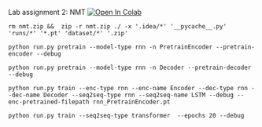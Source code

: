 Lab assignment 2: NMT [![Open In Colab](https://colab.research.google.com/assets/colab-badge.svg)](https://colab.research.google.com/github/ermakovvova/MADE_NLP/blob/main/Lab02_nmt_new/Lab2_NMT.ipynb)

```
rm nmt.zip &&  zip -r nmt.zip ./ -x '.idea/*' '__pycache__.py' 'runs/*' '*.pt' 'dataset/*' '.zip'

python run.py pretrain --model-type rnn -n PretrainEncoder --pretrain-encoder --debug

python run.py pretrain --model-type rnn -n Decoder --pretrain-decoder --debug

python run.py train --enc-type rnn --enc-name Encoder --dec-type rnn --dec-name Decoder --seq2seq-type rnn --seq2seq-name LSTM --debug --enc-pretrained-filepath rnn_PretrainEncoder.pt

python run.py train --seq2seq-type transformer  --epochs 20 --debug
```


